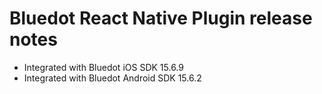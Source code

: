 # Bluedot React Native Plugin release notes

- Integrated with Bluedot iOS SDK 15.6.9
- Integrated with Bluedot Android SDK 15.6.2
